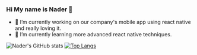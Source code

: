 ### Hi My name is Nader 👋


- 🔭 I’m currently working on our company's mobile app using react native and really loving it. 
- 🌱 I’m currently learning more advanced react native techniques.

![Nader's GitHub stats](https://github-readme-stats.vercel.app/api?username=naderalfakesh&count_private=true&show_icons=true&theme=material-palenight)
[![Top Langs](https://github-readme-stats.vercel.app/api/top-langs/?username=anuraghazra&layout=compact)](https://github.com/anuraghazra/github-readme-stats?layout=compact)
